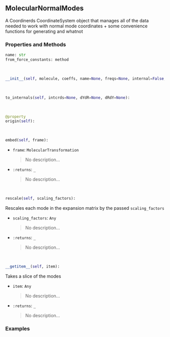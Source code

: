 ## <a id="Psience.Molecools.Vibrations.MolecularNormalModes">MolecularNormalModes</a>
A Coordinerds CoordinateSystem object that manages all of the data needed to
work with normal mode coordinates + some convenience functions for generating and whatnot

### Properties and Methods
```python
name: str
from_force_constants: method
```
<a id="Psience.Molecools.Vibrations.MolecularNormalModes.__init__" class="docs-object-method">&nbsp;</a>
```python
__init__(self, molecule, coeffs, name=None, freqs=None, internal=False, origin=None, basis=None, inverse=None): 
```

<a id="Psience.Molecools.Vibrations.MolecularNormalModes.to_internals" class="docs-object-method">&nbsp;</a>
```python
to_internals(self, intcrds=None, dYdR=None, dRdY=None): 
```

<a id="Psience.Molecools.Vibrations.MolecularNormalModes.origin" class="docs-object-method">&nbsp;</a>
```python
@property
origin(self): 
```

<a id="Psience.Molecools.Vibrations.MolecularNormalModes.embed" class="docs-object-method">&nbsp;</a>
```python
embed(self, frame): 
```

- `frame`: `MolecularTransformation`
    >No description...
- `:returns`: `_`
    >No description...

<a id="Psience.Molecools.Vibrations.MolecularNormalModes.rescale" class="docs-object-method">&nbsp;</a>
```python
rescale(self, scaling_factors): 
```
Rescales each mode in the expansion matrix
        by the passed `scaling_factors`
- `scaling_factors`: `Any`
    >No description...
- `:returns`: `_`
    >No description...

<a id="Psience.Molecools.Vibrations.MolecularNormalModes.__getitem__" class="docs-object-method">&nbsp;</a>
```python
__getitem__(self, item): 
```
Takes a slice of the modes
- `item`: `Any`
    >No description...
- `:returns`: `_`
    >No description...

### Examples


